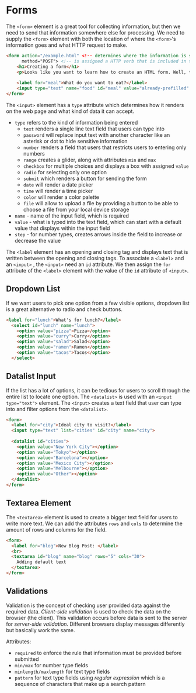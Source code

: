 # Forms

The `<form>` element is a great tool for collecting information, but then we need to send that information somewhere else for processing. We need to supply the `<form>` element with both the location of where the `<form>`'s information goes and what HTTP request to make.

```html
<form action="/example.html" <!-- determines where the information is sent -->
      method="POST"> <!-- is assigned a HTTP verb that is included in the HTTP request -->
	<h1>Creating a form</h1>
	<p>Looks like you want to learn how to create an HTML form. Well, the best way to learn is to play around with it.</p>
	
	<label for="meal">What do you want to eat?</label>
	<input type="text" name="food" id="meal" value="already-prefilled" />
</form>
```

The `<input>` element has a `type` attribute which determines how it renders on the web page and what kind of data it can accept.

- `type` refers to the kind of information being entered
  - `text` renders a single line text field that users can type into
  - `password` will replace input text with another character like an asterisk or dot to hide sensitive information
  - `number` renders a field that users that restricts users to entering only numbers
  - `range` creates a glider, along with attributes `min` and `max`
  - `checkbox` for multiple choices and displays a box with assigned `value`
  - `radio` for selecting only one option
  - `submit` which renders a button for sending the form
  - `date` will render a date picker
  - `time` will render a time picker
  - `color` will render a color palette
  - `file` will allow to upload a file by providing a button to be able to choose a file from your local device storage
- `name` - name of the input field, which is required
- `value` - what is typed into the text field, which can start with a default value that displays within the input field
- `step` - for number types, creates arrows inside the field to increase or decrease the value

The `<label` element has an opening and closing tag and displays text that is written between the opening and closing tags. To associate a `<label>` and an `<input>` , the `<input>` need an `id` attribute. We then assign the `for` attribute of the `<label>` element with the value of the `id` attribute of `<input>`.



## Dropdown List

If we want users to pick one option from a few visible options, dropdown list is a great alternative to radio and check buttons.

```html
<label for="lunch">What's for lunch?</label>
  <select id="lunch" name="lunch">
    <option value="pizza">Pizza</option>
    <option value="curry">Curry</option>
    <option value="salad">Salad</option>
    <option value="ramen">Ramen</option>
    <option value="tacos">Tacos</option>
  </select>
```



## Datalist Input

If the list has a lot of options, it can be tedious for users to scroll through the entire list to locate one option. The `<datalist>` is used with an `<input type="text">` element. The `<input>` creates a text field that user can type into and filter options from the `<datalist>`.

```html
<form>
  <label for="city">Ideal city to visit?</label>
  <input type="text" list="cities" id="city" name="city">
 
  <datalist id="cities">
    <option value="New York City"></option>
    <option value="Tokyo"></option>
    <option value="Barcelona"></option>
    <option value="Mexico City"></option>
    <option value="Melbourne"></option>
    <option value="Other"></option>  
  </datalist>
</form>
```



## Textarea Element

The `<textarea>` element is used to create a bigger text field for users to write more text. We can add the attributes `rows` and `cols` to determine the amount of rows and columns for the field.

```html
<form>
  <label for="blog">New Blog Post: </label>
  <br>
  <textarea id="blog" name="blog" rows="5" cols="30">
    Adding default text
  </textarea>
</form>
```



## Validations

Validation is the concept of checking user provided data against the required data. *Client-side validation* is used to check the data on the browser (the client). This validation occurs before data is sent to the server for *server-side validation*. Different browsers display messages differently but basically work the same.

Attributes:

- `required` to enforce the rule that information must be provided before submitted
- `min/max` for number type fields
- `minlength/maxlength` for text type fields
- `pattern` for text type fields using *regular expression* which is a sequence of characters that make up a search pattern